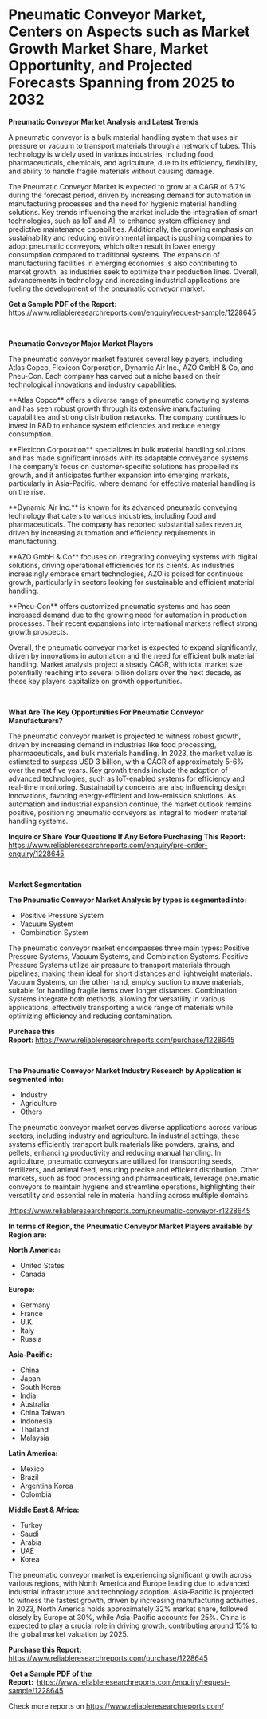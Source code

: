 <p><h1>Pneumatic Conveyor Market, Centers on Aspects such as Market Growth Market Share, Market Opportunity, and Projected Forecasts Spanning from 2025 to 2032</h1></p><p><strong>Pneumatic Conveyor Market Analysis and Latest Trends</strong></p>
<p><p>A pneumatic conveyor is a bulk material handling system that uses air pressure or vacuum to transport materials through a network of tubes. This technology is widely used in various industries, including food, pharmaceuticals, chemicals, and agriculture, due to its efficiency, flexibility, and ability to handle fragile materials without causing damage. </p><p>The Pneumatic Conveyor Market is expected to grow at a CAGR of 6.7% during the forecast period, driven by increasing demand for automation in manufacturing processes and the need for hygienic material handling solutions. Key trends influencing the market include the integration of smart technologies, such as IoT and AI, to enhance system efficiency and predictive maintenance capabilities. Additionally, the growing emphasis on sustainability and reducing environmental impact is pushing companies to adopt pneumatic conveyors, which often result in lower energy consumption compared to traditional systems. The expansion of manufacturing facilities in emerging economies is also contributing to market growth, as industries seek to optimize their production lines. Overall, advancements in technology and increasing industrial applications are fueling the development of the pneumatic conveyor market.</p></p>
<p><strong>Get a Sample PDF of the Report:&nbsp;</strong> <a href="https://www.reliableresearchreports.com/enquiry/request-sample/1228645?utm_campaign=11&utm_medium=2&utm_source=Github&utm_content=ia&utm_term=10042025&utm_id=pneumatic-conveyor">https://www.reliableresearchreports.com/enquiry/request-sample/1228645</a></p>
<p>&nbsp;</p>
<p><strong>Pneumatic Conveyor Major Market Players</strong></p>
<p><p>The pneumatic conveyor market features several key players, including Atlas Copco, Flexicon Corporation, Dynamic Air Inc., AZO GmbH & Co, and Pneu-Con. Each company has carved out a niche based on their technological innovations and industry capabilities.</p><p>**Atlas Copco** offers a diverse range of pneumatic conveying systems and has seen robust growth through its extensive manufacturing capabilities and strong distribution networks. The company continues to invest in R&D to enhance system efficiencies and reduce energy consumption.</p><p>**Flexicon Corporation** specializes in bulk material handling solutions and has made significant inroads with its adaptable conveyance systems. The company’s focus on customer-specific solutions has propelled its growth, and it anticipates further expansion into emerging markets, particularly in Asia-Pacific, where demand for effective material handling is on the rise.</p><p>**Dynamic Air Inc.** is known for its advanced pneumatic conveying technology that caters to various industries, including food and pharmaceuticals. The company has reported substantial sales revenue, driven by increasing automation and efficiency requirements in manufacturing.</p><p>**AZO GmbH & Co** focuses on integrating conveying systems with digital solutions, driving operational efficiencies for its clients. As industries increasingly embrace smart technologies, AZO is poised for continuous growth, particularly in sectors looking for sustainable and efficient material handling.</p><p>**Pneu-Con** offers customized pneumatic systems and has seen increased demand due to the growing need for automation in production processes. Their recent expansions into international markets reflect strong growth prospects.</p><p>Overall, the pneumatic conveyor market is expected to expand significantly, driven by innovations in automation and the need for efficient bulk material handling. Market analysts project a steady CAGR, with total market size potentially reaching into several billion dollars over the next decade, as these key players capitalize on growth opportunities.</p></p>
<p>&nbsp;</p>
<p><strong>What Are The Key Opportunities For Pneumatic Conveyor Manufacturers?</strong></p>
<p><p>The pneumatic conveyor market is projected to witness robust growth, driven by increasing demand in industries like food processing, pharmaceuticals, and bulk materials handling. In 2023, the market value is estimated to surpass USD 3 billion, with a CAGR of approximately 5-6% over the next five years. Key growth trends include the adoption of advanced technologies, such as IoT-enabled systems for efficiency and real-time monitoring. Sustainability concerns are also influencing design innovations, favoring energy-efficient and low-emission solutions. As automation and industrial expansion continue, the market outlook remains positive, positioning pneumatic conveyors as integral to modern material handling systems.</p></p>
<p><strong>Inquire or Share Your Questions If Any Before Purchasing This Report:</strong> <a href="https://www.reliableresearchreports.com/enquiry/pre-order-enquiry/1228645?utm_campaign=11&utm_medium=2&utm_source=Github&utm_content=ia&utm_term=10042025&utm_id=pneumatic-conveyor">https://www.reliableresearchreports.com/enquiry/pre-order-enquiry/1228645</a></p>
<p>&nbsp;</p>
<p><strong>Market Segmentation</strong></p>
<p><strong>The Pneumatic Conveyor Market Analysis by types is segmented into:</strong></p>
<p><ul><li>Positive Pressure System</li><li>Vacuum System</li><li>Combination System</li></ul></p>
<p><p>The pneumatic conveyor market encompasses three main types: Positive Pressure Systems, Vacuum Systems, and Combination Systems. Positive Pressure Systems utilize air pressure to transport materials through pipelines, making them ideal for short distances and lightweight materials. Vacuum Systems, on the other hand, employ suction to move materials, suitable for handling fragile items over longer distances. Combination Systems integrate both methods, allowing for versatility in various applications, effectively transporting a wide range of materials while optimizing efficiency and reducing contamination.</p></p>
<p><strong>Purchase this Report:&nbsp;</strong><a href="https://www.reliableresearchreports.com/purchase/1228645?utm_campaign=11&utm_medium=2&utm_source=Github&utm_content=ia&utm_term=10042025&utm_id=pneumatic-conveyor">https://www.reliableresearchreports.com/purchase/1228645</a></p>
<p>&nbsp;</p>
<p><strong>The Pneumatic Conveyor Market Industry Research by Application is segmented into:</strong></p>
<p><ul><li>Industry</li><li>Agriculture</li><li>Others</li></ul></p>
<p><p>The pneumatic conveyor market serves diverse applications across various sectors, including industry and agriculture. In industrial settings, these systems efficiently transport bulk materials like powders, grains, and pellets, enhancing productivity and reducing manual handling. In agriculture, pneumatic conveyors are utilized for transporting seeds, fertilizers, and animal feed, ensuring precise and efficient distribution. Other markets, such as food processing and pharmaceuticals, leverage pneumatic conveyors to maintain hygiene and streamline operations, highlighting their versatility and essential role in material handling across multiple domains.</p></p>
<p><a href="https://www.reliableresearchreports.com/pneumatic-conveyor-r1228645?utm_campaign=11&utm_medium=2&utm_source=Github&utm_content=ia&utm_term=10042025&utm_id=pneumatic-conveyor">&nbsp;https://www.reliableresearchreports.com/pneumatic-conveyor-r1228645</a></p>
<p><strong>In terms of Region, the Pneumatic Conveyor Market Players available by Region are:</strong></p>
<p>
    <p> <strong> North America: </strong>
        <ul>
            <li>United States</li>
            <li>Canada</li>
        </ul>
        </p> 
    <p> <strong> Europe: </strong>
        <ul>
            <li>Germany</li>
            <li>France</li>
            <li>U.K.</li>
            <li>Italy</li>
            <li>Russia</li>
        </ul>
        </p> 
    <p> <strong> Asia-Pacific: </strong>
        <ul>
            <li>China</li>
            <li>Japan</li>
            <li>South Korea</li>
            <li>India</li>
            <li>Australia</li>
            <li>China Taiwan</li>
            <li>Indonesia</li>
            <li>Thailand</li>
            <li>Malaysia</li>
        </ul>
        </p> 
    <p> <strong> Latin America: </strong>
        <ul>
            <li>Mexico</li>
            <li>Brazil</li>
            <li>Argentina Korea</li>
            <li>Colombia</li>
        </ul>
        </p> 
    <p> <strong> Middle East & Africa: </strong>
        <ul>
            <li>Turkey</li>
            <li>Saudi</li>
            <li>Arabia</li>
            <li>UAE</li>
            <li>Korea</li>
        </ul>
    </p>
    </p>
<p><p>The pneumatic conveyor market is experiencing significant growth across various regions, with North America and Europe leading due to advanced industrial infrastructure and technology adoption. Asia-Pacific is projected to witness the fastest growth, driven by increasing manufacturing activities. In 2023, North America holds approximately 32% market share, followed closely by Europe at 30%, while Asia-Pacific accounts for 25%. China is expected to play a crucial role in driving growth, contributing around 15% to the global market valuation by 2025.</p></p>
<p><strong>Purchase this Report: </strong><a href="https://www.reliableresearchreports.com/purchase/1228645?utm_campaign=11&utm_medium=2&utm_source=Github&utm_content=ia&utm_term=10042025&utm_id=pneumatic-conveyor">https://www.reliableresearchreports.com/purchase/1228645</a></p>
<p>&nbsp;<strong>Get a Sample PDF of the Report:&nbsp;&nbsp;</strong><a href="https://www.reliableresearchreports.com/enquiry/request-sample/1228645?utm_campaign=11&utm_medium=2&utm_source=Github&utm_content=ia&utm_term=10042025&utm_id=pneumatic-conveyor">https://www.reliableresearchreports.com/enquiry/request-sample/1228645</a></p>
<p><strong></strong></p>
<p>Check more reports on <a href="https://www.reliableresearchreports.com/?utm_campaign=11&utm_medium=2&utm_source=Github&utm_content=ia&utm_term=10042025&utm_id=pneumatic-conveyor">https://www.reliableresearchreports.com/</a></p>